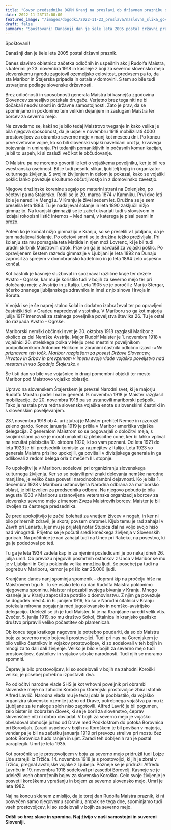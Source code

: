 ```yaml
---
title: "Govor predsednika DGRM Kranj na proslavi ob državnem prazniku dan Rudolfa Maistra na Maistrovem trgu v Kranju dne 23. 11. 2022" 
date: 2022-11-23T12:00:00
featured_image: "/images/dogodki/2022-11-23_proslava/naslovna_slika_govor_proslava-2022-11-23.jpeg"
draft: false
summary: "Spoštovani! Današnji dan je šele leta 2005 postal državni praznik. ..."
---
```


Spoštovani!

Današnji dan je šele leta 2005 postal državni praznik. 

Danes slavimo obletnico začetka odločnih in uspešnih akcij Rudolfa Maistra, s katerimi je 23. novembra 1918 in kasneje z boji za severno slovensko mejo slovenskemu narodu zagotovil ozemeljsko celovitost, predvsem pa  to, da sta Maribor in Štajerska pripadla in ostala v domovini. S tem so bile tudi ustvarjene podlage slovenske državnosti. 

Brez odločnosti in sposobnosti generala Maistra bi kasnejša zgodovina Slovencev zanesljivo potekala drugače. Verjetno brez tega niti ne bi dočakali  neodvisnosti in državne samostojnosti. Zato je prav, da se spominjamo in poklonimo tem velikim dejanjem in zaslugam Maistra ter borcev za severno mejo.  

Ne zavedamo se, kakšno je bilo tedaj Maistrovo tveganje in kako velika je bila njegova sposobnost, da je uspel v novembru 1918 mobilizirati 4000 prostovoljcev za obrambo severne meje v manj kot mesecu dni. Po koncu prve svetovne vojne, ko so bili  slovenski vojaki naveličani orožja, krvavega bojevanja in umiranja. Pri tedanjih pomanjkljivih in počasnih komunikacijah, je bil to uspeh, ki si zasluži več kot le občudovanje. 

O Maistru pa ne moremo govoriti le kot o vojaškemu poveljniku, ker je bil res vsestranska osebnost. Bil je tudi pesnik, slikar, ljubitelj knjig in organizator kulturnega življenja. S svojim življenjem in delom je pokazal, kako se vojaški poklic lahko povezuje s kulturno občutljivostjo in z domovinsko zavestjo. 

Njegove družinske korenine segajo po materini strani na Dolenjsko, po očetovi pa na Štajersko. Rodil se je 29. marca 1874 v Kamniku. Prvi dve leti šole je naredil v Mengšu. V Kranju je živel sedem let. Družina se je sem preselila leta 1883. Tu je nadaljeval šolanje in leta 1890 zaključil nižjo gimnazijo. Na kranjski gimnaziji se je začel ukvarjati tudi s slovstvom in izdajal rokopisni listič Internos – Med nami, v katerega je pisal pesmi in prozo. 

Potem ko je končal nižjo gimnazijo v Kranju, so se preselili v Ljubljano, da je tam nadaljeval šolanje. Po očetovi smrti se je družina težko preživljala. Pri šolanju sta mu pomagala teta Matilda in njen mož Lovrenc, ki je bil tudi uradni skrbnik Maistrovih otrok. Prav on ga je navdušil za vojaški poklic. Po opravljenem šestem razredu gimnazije v Ljubljani je leta 1892 na Dunaju zaprosil za sprejem v domobransko kadetnico in jo leta 1894 zelo uspešno končal. 

Kot častnik je kasneje služboval in spoznaval različne kraje ter dežele Avstro - Ogrske, kar mu je koristilo tudi v bojih za severno mejo ter pri določanju meje z Avstrijo in z Italijo. 
Leta 1905 se je poročil z Marijo Stergar, hčerko znanega ljubljanskega zdravnika in imel z njo sinova Hrvoja in Boruta.

V vojski se je še naprej stalno šolal in dodatno izobraževal ter po opravljeni častniški šoli v Gradcu napredoval v stotnika. V Mariboru so ga kot majorja julija 1917 imenovali za stalnega poveljnika poveljstva številka 26. Tu je ostal do razpada Avstro - Ogrske.

Mariborski nemški občinski svet je 30. oktobra 1918 razglasil Maribor z okolico za del Nemške Avstrije. Major Rudolf Maister je 1. novembra 1918 v vojašnici 26. strelskega polka v Melju pred mestnim poveljnikom podpolkovnikom Antonom Holikom in zbranimi častniki odločno izjavil: 
*»Ne priznavam teh točk. Maribor razglašam za posest Države Slovencev, Hrvatov in Srbov in prevzemam v imenu svoje vlade vojaško poveljstvo nad mestom in vso Spodnjo Štajersko.«*

Še tisti dan so bile vse vojašnice in drugi pomembni objekti ter mesto Maribor pod Maistrovo vojaško oblastjo.

Upravo na slovenskem Štajerskem je prevzel Narodni svet, ki je majorju Rudolfu Maistru podelil naziv general. 9. novembra 1918 je Maister razglasil mobilizacijo, že 20. novembra 1918 pa so ustanovili mariborski pešpolk.  Tako je nastala prva redna slovenska vojaška enota s slovenskimi častniki in s slovenskim poveljevanjem. 

23.\ novembra 1918 ob 4. uri zjutraj je Maister prehitel Nemce in razorožil zeleno gardo.
Konec januarja 1919 je prišla v Maribor ameriška vojaška delegacija. Z generalom Maistrom so se pogovarjali o določitvi meja, s svojimi silami pa se je moral umakniti iz plebiscitne cone, ker bi lahko vplival na rezultat plebiscita 10. oktobra 1920, ki so vam poznani. 
Od leta 1921 do leta 1923 je bil predsednik komisije za razmejitev z Italijo. 
Leta 1923 so generala Maistra prisilno upokojili, ga povišali v divizijskega generala in ga odlikovali z redom belega orla z mečem III. stopnje. 

Po upokojitvi je v Mariboru sodeloval pri organiziranju slovenskega kulturnega življenja. Ker so se pojavili prvi znaki delovanja nemške narodne manjšine, je veliko časa posvetil narodnoobrambni dejavnosti. Ko je bila 1. decembra 1928 v Mariboru ustanovljena Narodna odbrana za mariborsko oblast, je bil izvoljen za predsednika odbora. Na njegovo pobudo je bila avgusta 1933 v Mariboru ustanovljena veteranska organizacija borcev za slovensko severno mejo z imenom Zveza Maistrovih borcev. Maister je bil izvoljen za častnega predsednika.

Že pred upokojitvijo je začel bolehati za vnetjem živcev v nogah, in ker ni bilo primernih zdravil, je skoraj povsem ohromel. Kljub temu je rad zahajal v Zavrh pri Lenartu, kjer mu je prijatelj notar Štupica dal na voljo svojo hišo nad vinogradi. Prijetno se je počutil sredi kmečkega življenja v Slovenskih goricah. Na počitnice je rad zahajal tudi na Unec pri Rakeku, na posestvo, ki ga je podedoval po teti. 

Tu ga je leta 1934 zadela kap in za njenimi posledicami je po nekaj dneh 26. julija umrl. Ob prevozu njegovih posmrtnih ostankov z Unca v Maribor se mu je v Ljubljani in Celju poklonila velika množica ljudi, še posebej pa tudi na pogrebu v Mariboru, kamor je prišlo kar 25.000 ljudi. 

Kranjčane danes nanj spominja spomenik – doprsni kip na pročelju hiše na Maistrovem trgu 5. Tu se vsako leto na dan Rudolfa Maistra poklonimo njegovemu spominu. Maister ni pozabil svojega bivanja v Kranju. Mnogo kasneje je v Kranju zaprosil za potrdilo o domovinstvu. Z njim ga povezuje še  dogodek med 4. in 6. junijem 1919, ko so v Narodni čitalnici v Kranju potekala mirovna pogajanja med jugoslovansko in nemško-avstrijsko delegacijo. Udeležil se jih je tudi Maister, ki je na Kranjčane naredil velik vtis. Zvečer, 5. junija 1919, so mu društvo Sokol, čitalnica in kranjsko gasilsko društvo pripravili veliko počastitev ob plamenicah.

Ob koncu tega kratkega nagovora je potrebno poudariti, da so ob Maistru boje za severno mejo bojevali prostovoljci. Tudi pri nas na Gorenjskem je bilo veliko častnikov in vojakov prostovoljcev, ki so sodelovali v teh bojih in mnogi za to dali dali življenje. Veliko je bilo v bojih za severno mejo tudi prostovoljcev, častnikov in vojakov srbske narodnosti. Tudi njih se moramo spomniti. 

Čeprav je bilo prostovoljcev, ki so sodelovali v bojih na zahodni Koroški veliko, je posebej potrebno izpostaviti dva.  

Po odločitvi narodne vlade SHS je kot vrhovni poveljnik pri obrambi slovenske meje na zahodni Koroški po Gorenjski prostovoljce zbiral stotnik Alfred Lavrič. Narodna vlada mu je tedaj dala le pooblastilo, da vojaško organizira slovensko ozemlje južno od Drave, potrebnega vojaštva pa mu iz Ljubljane za te naloge sploh niso zagotovili. Alfred Lavrič je bil pogumen, zelo bister in izobražen človek, ki se je boril za slovenstvo, čeprav slovenščine niti ni dobro obvladal. V bojih za severno mejo je vojaško obvladoval območje južno od Drave med Podkloštrom do potoka Borovnica pri Borovljah. Zaradi uspehov v bojih na Koroškem je bil povišan v majorja, vendar pa je bil na začetku januarja 1919 pri prevozu streliva pri mostu čez potok Borovnica hudo ranjen in ujet. Zaradi teh dobljenih ran je postal paraplegik. Umrl je leta 1935.

Kot poročnik se je prostovoljcem v boju za severno mejo pridružil tudi Lojze Ude starejši iz Tržiča. 14. novembra 1918 je s prostovoljci, ki jih je zbral v Tržiču, pregnal avstrijske vojake z Ljubelja. Pozneje se je pridružil Alfredu Lavriču in 19. novembra 1918 sodeloval pri zasedbi Borovelj. Kasneje se je udeležil vseh oboroženih bojev za slovensko Koroško. Celo svoje življenje je posvetil koroškemu vprašanju in bojem za severno slovensko mejo. Umrl je leta 1982.

Naj na koncu sklenem z mislijo, da je torej dan Rudolfa Maistra praznik, ki ni posvečen samo njegovemu spominu, ampak se tega dne, spominjamo tudi vseh prostovoljcev, ki so sodelovali v bojih za severno mejo.

**Odšli so brez slave in spomina. Naj živijo v naši samostojni in suvereni Sloveniji.**